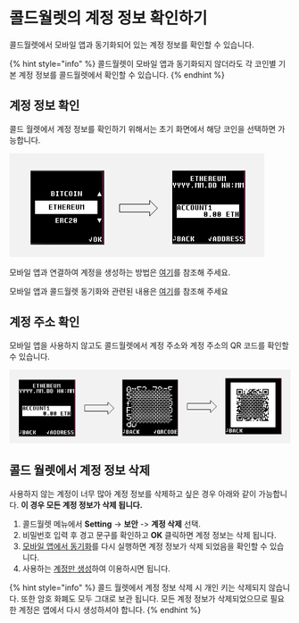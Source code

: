 # 콜드월렛의 계정 정보 확인하기

콜드월렛에서 모바일 앱과 동기화되어 있는 계정 정보를 확인할 수 있습니다.

{% hint style="info" %}
콜드월렛이 모바일 앱과 동기화되지 않더라도 각 코인별 기본 계정 정보를 콜드월렛에서 확인할 수 있습니다.
{% endhint %}

## 계정 정보 확인

콜드 월렛에서 계정 정보를 확인하기 위해서는 초기 화면에서 해당 코인을 선택하면 가능합니다.

![](../.gitbook/assets/image%20%2811%29.png)

모바일 앱과 연결하여 계정을 생성하는 방법은 [여기](../mobile-app/create-account.md)를 참조해 주세요.

모바일 앱과 콜드월렛 동기화와 관련된 내용은 [여기](synch-with-app.md)를 참조해 주세요

## 계정 주소 확인

모바일 앱을 사용하지 않고도 콜드월렛에서 계정 주소와 계정 주소의 QR 코드를 확인할 수 있습니다.

![](../.gitbook/assets/image%20%2849%29.png)

## 콜드 월렛에서 계정 정보 삭제

사용하지 않는 계정이 너무 많아 계정 정보를 삭제하고 싶은 경우 아래와 같이 가능합니다. **이 경우 모든 계정 정보가 삭제 됩니다.**

1. 콜드월렛 메뉴에서 **Setting** -&gt; **보안** -&gt; **계정 삭제** 선택.
2. 비밀번호 입력 후 경고 문구를 확인하고 **OK** 클릭하면 계정 정보는 삭제 됩니다. 
3. [모바일 앱에서 동기화](synch-with-app.md)를 다시 실행하면 계정 정보가 삭제 되었음을 확인할 수 있습니다.
4. 사용하는 [계정만 생성](../mobile-app/create-account.md)하여 이용하시면 됩니다.

{% hint style="info" %}
콜드 월렛에서 계정 정보 삭제 시 개인 키는 삭제되지 않습니다. 또한 암호 화폐도 모두 그대로 보관 됩니다. 모든 계정 정보가 삭제되었으므로 필요한 계정은 앱에서 다시 생성하셔야 합니다.
{% endhint %}

 



